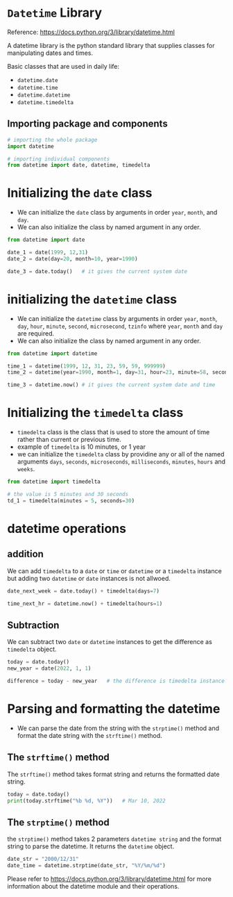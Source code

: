# `Datetime` Library

Reference: https://docs.python.org/3/library/datetime.html


A datetime library is the python standard library that supplies classes for manipulating dates and times.

Basic classes that are used in daily life:

- `datetime.date`
- `datetime.time`
- `datetime.datetime`
- `datetime.timedelta`

## Importing package and components


```python
# importing the whole package
import datetime

# importing individual components
from datetime import date, datetime, timedelta
```

# Initializing the `date` class

- We can initialize the `date` class by arguments in order `year`, `month`, and `day`.
- We can also initialize the class by named argument in any order.

```python
from datetime import date

date_1 = date(1999, 12,31)
date_2 = date(day=20, month=10, year=1990)

date_3 = date.today()   # it gives the current system date
```

# initializing the `datetime` class
- We can initialize the `datetime` class by arguments in order `year`, `month`, `day`, `hour`, `minute`, `second`, `microsecond`, `tzinfo` where `year`, `month` and `day` are required.
- We can also initialize the class by named argument in any order.

```python
from datetime import datetime

time_1 = datetime(1999, 12, 31, 23, 59, 59, 999999)
time_2 = datetime(year=1990, month=1, day=31, hour=23, minute=58, second=59, microsecond=999900)

time_3 = datetime.now() # it gives the current system date and time

```

# Initializing the `timedelta` class

- `timedelta` class is the class that is used to store the amount of time rather than current or previous time.
- example of `timedelta` is 10 minutes, or 1 year
- we can initialize the `timedelta` class by providine any or all of the named arguments `days`, `seconds`, `microseconds`, `milliseconds`, `minutes`, `hours` and `weeks`.

```python
from datetime import timedelta

# the value is 5 minutes and 30 seconds
td_1 = timedelta(minutes = 5, seconds=30)
```


# datetime operations

## addition
We can add `timedelta` to a `date` or `time` or `datetime` or a `timedelta` instance but adding two `datetime` or `date` instances is not allwoed.

```python
date_next_week = date.today() + timedelta(days=7)

time_next_hr = datetime.now() + timedelta(hours=1)

```

## Subtraction
We can subtract two `date` or `datetime` instances to get the difference as `timedelta` object.

```python
today = date.today()
new_year = date(2022, 1, 1)

difference = today - new_year   # the difference is timedelta instance

```

# Parsing and formatting the datetime
- We can parse the date from the string with the `strptime()` method and format the date string with the `strftime()` method.

## The `strftime()` method
The `strftime()` method takes format string and returns the formatted date string.
```python
today = date.today()
print(today.strftime("%b %d, %Y"))   # Mar 10, 2022
```

## The `strptime()` method
the `strptime()` method takes 2 parameters `datetime string` and the format string to parse the datetime. It returns the `datetime` object.

```python
date_str = "2000/12/31"
date_time = datetime.strptime(date_str, "%Y/%m/%d")
```

Please refer to https://docs.python.org/3/library/datetime.html for more information about the datetime module and their operations.
